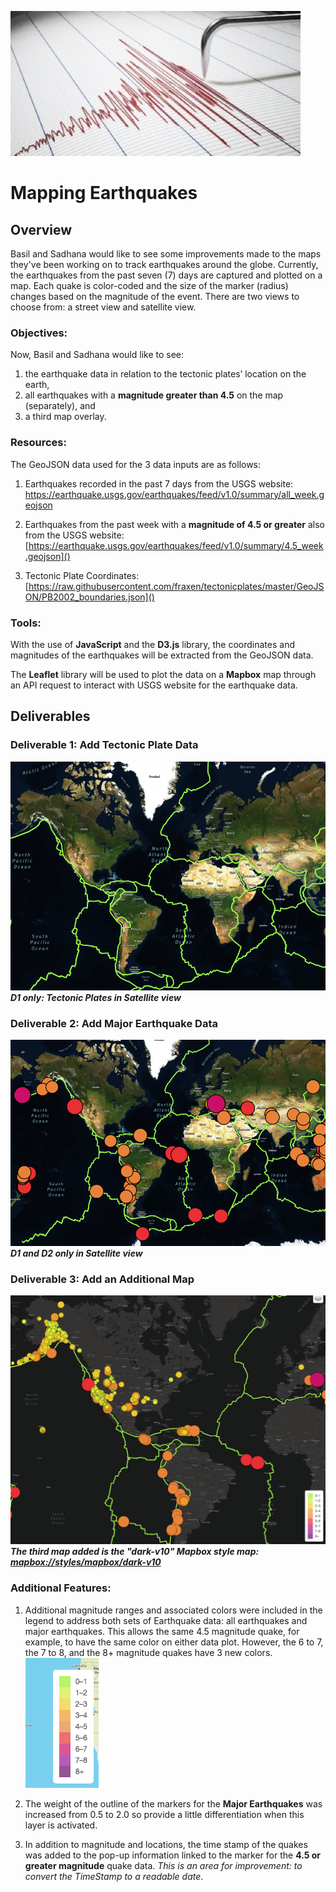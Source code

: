 ![image0](./Earthquake_Challenge/static/images/photo1.png)
# Mapping Earthquakes
## Overview
 
Basil and Sadhana would like to see some improvements made to the maps they've been working on to track earthquakes around the globe.  Currently, the earthquakes from the past seven (7) days are captured and plotted on a map.  Each quake is color-coded and the size of the marker (radius) changes based on the magnitude of the event.  There are two views to choose from: a street view and satellite view.

### Objectives:
Now, Basil and Sadhana would like to see:

1.  the earthquake data in relation to the tectonic plates’ location on the earth,
2. all earthquakes with a **magnitude greater than 4.5** on the map (separately), and
3. a third map overlay.



### Resources:
The GeoJSON data used for the 3 data inputs are as follows:

1. Earthquakes recorded in the past 7 days from the USGS website: [https://earthquake.usgs.gov/earthquakes/feed/v1.0/summary/all_week.geojson
]()

2. Earthquakes from the past week with a **magnitude of 4.5 or greater** also from the USGS website: [https://earthquake.usgs.gov/earthquakes/feed/v1.0/summary/4.5_week.geojson]()  

3. Tectonic Plate Coordinates: [https://raw.githubusercontent.com/fraxen/tectonicplates/master/GeoJSON/PB2002_boundaries.json]()

### Tools:
With the use of **JavaScript** and the **D3.js** library, the coordinates and magnitudes of the earthquakes will be extracted from the GeoJSON data. 

The **Leaflet** library will be used to plot the data on a **Mapbox** map through an API request to interact with USGS website for the earthquake data.

## Deliverables
### Deliverable 1: Add Tectonic Plate Data
![image1](./Earthquake_Challenge/static/images/D1_tectonic_plates.png)
***D1 only: Tectonic Plates in Satellite view***
### Deliverable 2: Add Major Earthquake Data
![image2](./Earthquake_Challenge/static/images/D2_major_earthquakes.png)
***D1 and D2 only in Satellite view***
### Deliverable 3: Add an Additional Map
![image3](./Earthquake_Challenge/static/images/D3_dark_map.png)
***The third map added is the "dark-v10" Mapbox style map: [mapbox://styles/mapbox/dark-v10
]()***


### Additional Features:
1. Additional magnitude ranges and associated colors were included in the legend to address both sets of Earthquake data: all earthquakes and major earthquakes. This allows the same 4.5 magnitude quake, for example, to have the same color on either data plot.  However, the 6 to 7, the 7 to 8, and the 8+ magnitude quakes have 3 new colors.  
![image4](./Earthquake_Challenge/static/images/legend.png)

3.  The weight of the outline of the markers for the **Major Earthquakes** was increased from 0.5 to 2.0 so provide a little differentiation when this layer is activated.

2. In addition to magnitude and locations, the time stamp of the quakes was added to the pop-up information linked to the marker for the **4.5 or greater magnitude** quake data.  *This is an area for improvement: to convert the TimeStamp to a readable date*.